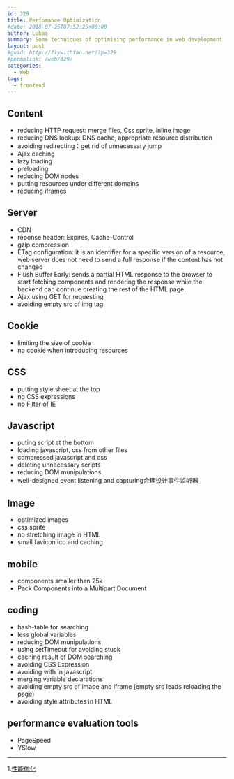 ```yaml
---
id: 329
title: Perfomance Optimization
#date: 2018-07-25T07:52:25+00:00
author: Luhao
summary: Some techniques of optimising performance in web development
layout: post
#guid: http://flywithfan.net/?p=329
#permalink: /web/329/
categories:
  - Web
tags:
  - frontend
---
```

## Content

  * reducing HTTP request: merge files, Css sprite, inline image
  * reducing DNS lookup: DNS cache, appropriate resource distribution 
  * avoiding redirecting：get rid of unnecessary jump
  * Ajax caching
  * lazy loading 
  * preloading
  * reducing DOM nodes
  * putting resources under different domains
  * reducing iframes

## Server

  * CDN
  * reponse header: Expires, Cache-Control 
  * gzip compression
  * ETag configuration: it is an identifier for a specific version of a resource, web server does not need to send a full response if the content has not changed
  * Flush Buffer Early: sends a partial HTML response to the browser to start fetching components and rendering the response while the backend can continue creating the rest of the HTML page.
  * Ajax using GET for requesting
  * avoiding empty src of img tag

## Cookie

  * limiting the size of cookie
  * no cookie when introducing resources

## CSS

  * putting style sheet at the top
  * no CSS expressions
  * no Filter of IE

## Javascript

  * puting script at the bottom
  * loading javascript, css from other files
  * compressed javascript and css
  * deleting unnecessary scripts
  * reducing DOM munipulations
  * well-designed event listening and capturing合理设计事件监听器

## Image

  * optimized images
  * css sprite
  * no stretching image in HTML
  * small favicon.ico and caching

## mobile

  * components smaller than 25k
  * Pack Components into a Multipart Document

## coding

  * hash-table for searching
  * less global variables
  * reducing DOM munipulations
  * using setTimeout for avoiding stuck 
  * caching result of DOM searching
  * avoiding CSS Expression
  * avoiding with in javascript
  * merging variable declarations
  * avoiding empty src of image and iframe (empty src leads reloading the page)
  * avoiding style attributes in HTML

## performance evaluation tools

  * PageSpeed
  * YSlow

* * *

1.[性能优化](https://github.com/poetries/FE-Interview-Questions/blob/master/performance-optimization.md)